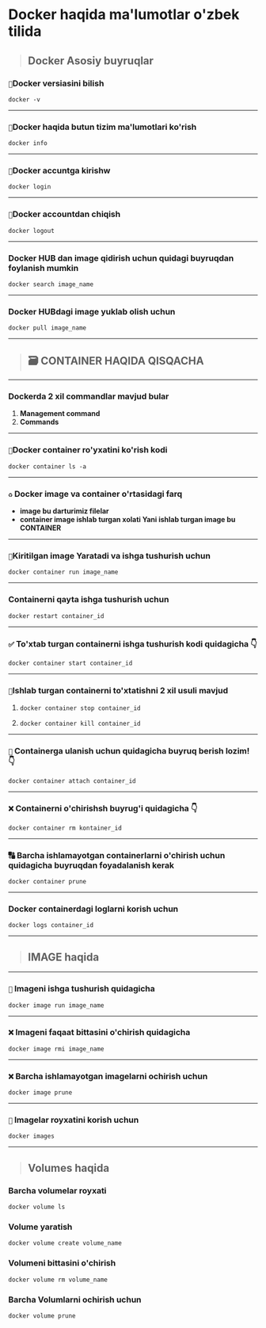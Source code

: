 # Docker haqida ma'lumotlar o'zbek tilida

> ## Docker Asosiy buyruqlar

### `🔰`Docker versiasini bilish

    docker -v

___

### `📄`Docker haqida butun tizim ma'lumotlari ko'rish

    docker info

___

### `🔰`Docker accuntga kirishw

    docker login

___

### `🔰`Docker accountdan chiqish

    docker logout

___

### Docker HUB dan image qidirish uchun quidagi buyruqdan foylanish mumkin

    docker search image_name

___

### Docker HUBdagi image yuklab olish uchun

    docker pull image_name

___

###               

> ## 🗃 CONTAINER HAQIDA QISQACHA

___

### Dockerda 2 xil commandlar mavjud bular

1. __Management command__
2. __Commands__

 ___

### `🔶`Docker container ro'yxatini ko'rish kodi

    docker container ls -a

___

### `♻` Docker image va container o'rtasidagi farq

* __image bu darturimiz filelar__
* __container image ishlab turgan xolati Yani ishlab turgan image bu CONTAINER__

___

### `🔰`Kiritilgan image Yaratadi va ishga tushurish uchun

    docker container run image_name

___

### Containerni qayta ishga tushurish uchun

    docker restart container_id

___

### `✅` To'xtab turgan containerni ishga tushurish kodi quidagicha 👇

    docker container start container_id

___

### `🛑`Ishlab turgan containerni to'xtatishni 2 xil usuli mavjud

1.     docker container stop container_id
2.     docker container kill container_id 

___

### `🔰` Containerga ulanish uchun quidagicha buyruq berish lozim! 👇

    docker container attach container_id

___ 

### `❌` Containerni o'chirishsh buyrug'i quidagicha 👇

    docker container rm kontainer_id

___

### 🔠 Barcha ishlamayotgan containerlarni o'chirish uchun quidagicha buyruqdan foyadalanish kerak

    docker container prune

___

### Docker containerdagi loglarni korish uchun

    docker logs container_id

___

> ## IMAGE haqida

___

### `🔰` Imageni ishga tushurish quidagicha

    docker image run image_name

___

### `❌` Imageni faqaat bittasini o'chirish quidagicha

    docker image rmi image_name

___

### `❌` Barcha ishlamayotgan imagelarni ochirish uchun

    docker image prune

___

### `🔶` Imagelar royxatini korish uchun

    docker images

___

> ## Volumes haqida

### Barcha volumelar royxati

    docker volume ls

### Volume yaratish

    docker volume create volume_name

### Volumeni bittasini o'chirish

    docker volume rm volume_name

### Barcha Volumlarni ochirish uchun

    docker volume prune




 